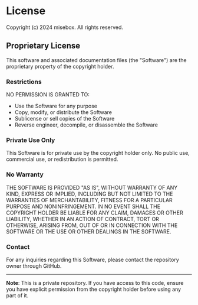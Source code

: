 # License

Copyright (c) 2024 misebox. All rights reserved.

## Proprietary License

This software and associated documentation files (the "Software") are the proprietary property of the copyright holder. 

### Restrictions

NO PERMISSION IS GRANTED TO:
- Use the Software for any purpose
- Copy, modify, or distribute the Software
- Sublicense or sell copies of the Software
- Reverse engineer, decompile, or disassemble the Software

### Private Use Only

This Software is for private use by the copyright holder only. No public use, commercial use, or redistribution is permitted.

### No Warranty

THE SOFTWARE IS PROVIDED "AS IS", WITHOUT WARRANTY OF ANY KIND, EXPRESS OR IMPLIED, INCLUDING BUT NOT LIMITED TO THE WARRANTIES OF MERCHANTABILITY, FITNESS FOR A PARTICULAR PURPOSE AND NONINFRINGEMENT. IN NO EVENT SHALL THE COPYRIGHT HOLDER BE LIABLE FOR ANY CLAIM, DAMAGES OR OTHER LIABILITY, WHETHER IN AN ACTION OF CONTRACT, TORT OR OTHERWISE, ARISING FROM, OUT OF OR IN CONNECTION WITH THE SOFTWARE OR THE USE OR OTHER DEALINGS IN THE SOFTWARE.

### Contact

For any inquiries regarding this Software, please contact the repository owner through GitHub.

---

**Note**: This is a private repository. If you have access to this code, ensure you have explicit permission from the copyright holder before using any part of it.